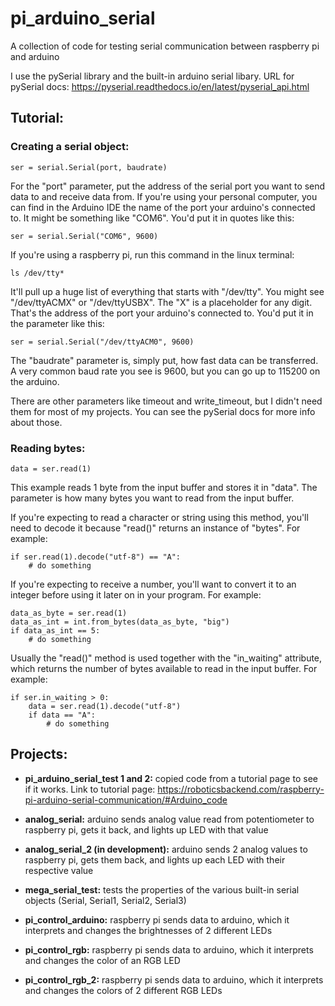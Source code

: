 # pi_arduino_serial
A collection of code for testing serial communication between raspberry pi and arduino

I use the pySerial library and the built-in arduino serial libary. URL for pySerial docs: https://pyserial.readthedocs.io/en/latest/pyserial_api.html 

## Tutorial:
### Creating a serial object:
    ser = serial.Serial(port, baudrate)

For the "port" parameter, put the address of the serial port you want to send data to and receive data from. If you're using your personal computer, you can find in the Arduino IDE the name of the port your arduino's connected to. It might be something like "COM6". You'd put it in quotes like this:

    ser = serial.Serial("COM6", 9600)

If you're using a raspberry pi, run this command in the linux terminal:

    ls /dev/tty*

It'll pull up a huge list of everything that starts with "/dev/tty". You might see "/dev/ttyACMX" or "/dev/ttyUSBX". The "X" is a placeholder for any digit. That's the address of the port your arduino's connected to. You'd put it in the parameter like this:

    ser = serial.Serial("/dev/ttyACM0", 9600)

The "baudrate" parameter is, simply put, how fast data can be transferred. A very common baud rate you see is 9600, but you can go up to 115200 on the arduino.

There are other parameters like timeout and write_timeout, but I didn't need them for most of my projects. You can see the pySerial docs for more info about those.

### Reading bytes:
    data = ser.read(1)

This example reads 1 byte from the input buffer and stores it in "data". The parameter is how many bytes you want to read from the input buffer.

If you're expecting to read a character or string using this method, you'll need to decode it because "read()" returns an instance of "bytes". For example:

    if ser.read(1).decode("utf-8") == "A":
        # do something

If you're expecting to receive a number, you'll want to convert it to an integer before using it later on in your program. For example:

    data_as_byte = ser.read(1)
    data_as_int = int.from_bytes(data_as_byte, "big")
    if data_as_int == 5:
        # do something

Usually the "read()" method is used together with the "in_waiting" attribute, which returns the number of bytes available to read in the input buffer. For example:

    if ser.in_waiting > 0:
        data = ser.read(1).decode("utf-8")
        if data == "A":
            # do something


    

## Projects:
- **pi_arduino_serial_test 1 and 2:** copied code from a tutorial page to see if it works. Link to tutorial page: https://roboticsbackend.com/raspberry-pi-arduino-serial-communication/#Arduino_code 

- **analog_serial:** arduino sends analog value read from potentiometer to raspberry pi, gets it back, and lights up LED with that value

- **analog_serial_2 (in development):** arduino sends 2 analog values to raspberry pi, gets them back, and lights up each LED with their respective value

- **mega_serial_test:** tests the properties of the various built-in serial objects (Serial, Serial1, Serial2, Serial3)

- **pi_control_arduino:** raspberry pi sends data to arduino, which it interprets and changes the brightnesses of 2 different LEDs

- **pi_control_rgb:** raspberry pi sends data to arduino, which it interprets and changes the color of an RGB LED

- **pi_control_rgb_2:** raspberry pi sends data to arduino, which it interprets and changes the colors of 2 different RGB LEDs